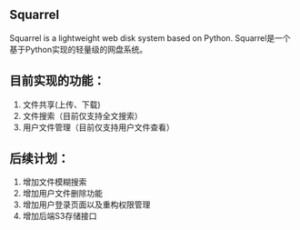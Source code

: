 ## Squarrel
Squarrel is a lightweight web disk system based on Python.
Squarrel是一个基于Python实现的轻量级的网盘系统。


目前实现的功能：
------------
1. 文件共享(上传、下载)
2. 文件搜索（目前仅支持全文搜索）
3. 用户文件管理（目前仅支持用户文件查看）



后续计划：
-----------
1. 增加文件模糊搜索
2. 增加用户文件删除功能
3. 增加用户登录页面以及重构权限管理
4. 增加后端S3存储接口
